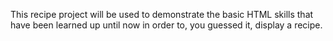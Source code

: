 This recipe project will be used to demonstrate the basic HTML skills that have been learned up until now in order to, you guessed it, display a recipe.